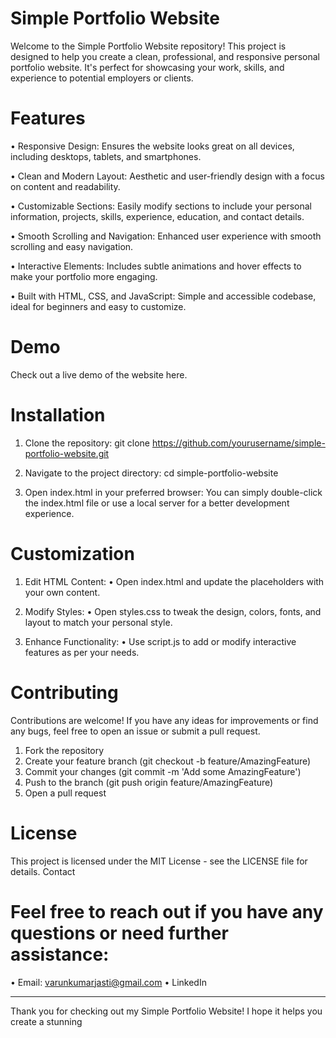 # Simple Portfolio Website

Welcome to the Simple Portfolio Website repository! This project is designed to help you create a clean, professional, and responsive personal portfolio website. It's perfect for showcasing your work, skills, and experience to potential employers or clients.

# Features

•	Responsive Design: Ensures the website looks great on all devices, including desktops, tablets, and smartphones.

•	Clean and Modern Layout: Aesthetic and user-friendly design with a focus on content and readability.

•	Customizable Sections: Easily modify sections to include your personal information, projects, skills, experience, education, and contact details.

•	Smooth Scrolling and Navigation: Enhanced user experience with smooth scrolling and easy navigation.

•	Interactive Elements: Includes subtle animations and hover effects to make your portfolio more engaging.

•	Built with HTML, CSS, and JavaScript: Simple and accessible codebase, ideal for beginners and easy to customize.


# Demo
Check out a live demo of the website here.

# Installation

1.	Clone the repository:
git clone https://github.com/yourusername/simple-portfolio-website.git

2.	Navigate to the project directory:
cd simple-portfolio-website

3.	Open index.html in your preferred browser:
You can simply double-click the index.html file or use a local server for a better development experience.

# Customization 

1.	Edit HTML Content:
•	Open index.html and update the placeholders with your own content.

3.	Modify Styles:
•	Open styles.css to tweak the design, colors, fonts, and layout to match your personal style.

5.	Enhance Functionality:
•	Use script.js to add or modify interactive features as per your needs.

# Contributing

Contributions are welcome! If you have any ideas for improvements or find any bugs, feel free to open an issue or submit a pull request.
1.	Fork the repository
2.	Create your feature branch (git checkout -b feature/AmazingFeature)
3.	Commit your changes (git commit -m 'Add some AmazingFeature')
4.	Push to the branch (git push origin feature/AmazingFeature)
5.	Open a pull request
   
# License
This project is licensed under the MIT License - see the LICENSE file for details.
Contact

# Feel free to reach out if you have any questions or need further assistance:
•	Email: varunkumarjasti@gmail.com
•	LinkedIn
________________________________________
Thank you for checking out my Simple Portfolio Website! I hope it helps you create a stunning 




